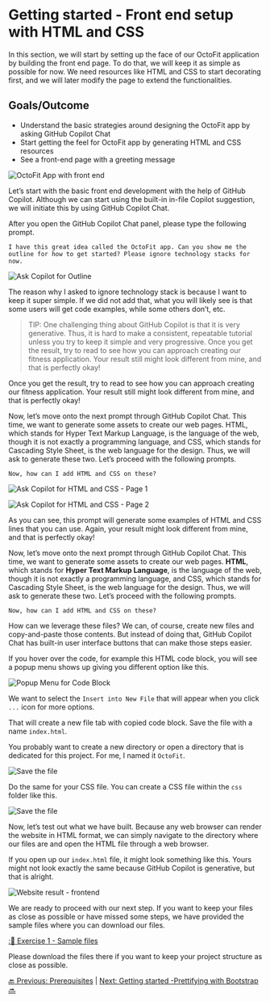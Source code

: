 # Getting started - Front end setup with HTML and CSS

In this section, we will start by setting up the face of our OctoFit application by building the front end page. To do that, we will keep it as simple as possible for now. We need resources like HTML and CSS to start decorating first, and we will later modify the page to extend the functionalities.

## Goals/Outcome

- Understand the basic strategies around designing the OctoFit app by asking GitHub Copilot Chat
- Start getting the feel for OctoFit app by generating HTML and CSS resources
- See a front-end page with a greeting message

![OctoFit App with front end](../../images/3_GettingStarted/0_FinalResult.jpg)

Let’s start with the basic front end development with the help of GitHub Copilot. Although we can start using the built-in in-file Copilot suggestion, we will initiate this by using GitHub Copilot Chat.

After you open the GitHub Copilot Chat panel, please type the following prompt.

`I have this great idea called the OctoFit app. Can you show me the outline for how to get started? Please ignore technology stacks for now.`

![Ask Copilot for Outline](../../images/3_GettingStarted/1_AskCopilot4Outline.jpg)

The reason why I asked to ignore technology stack is because I want to keep it super simple. If we did not add that, what you will likely see is that some users will get code examples, while some others don’t, etc.

> TIP: One challenging thing about GitHub Copilot is that it is very generative. Thus, it is hard to make a consistent, repeatable tutorial unless you try to keep it simple and very progressive.
Once you get the result, try to read to see how you can approach creating our fitness application. Your result still might look different from mine, and that is perfectly okay!

Once you get the result, try to read to see how you can approach creating our fitness application. Your result still might look different from mine, and that is perfectly okay!

Now, let’s move onto the next prompt through GitHub Copilot Chat. This time, we want to generate some assets to create our web pages. HTML, which stands for Hyper Text Markup Language, is the language of the web, though it is not exactly a programming language, and CSS, which stands for Cascading Style Sheet, is the web language for the design. Thus, we will ask to generate these two. Let’s proceed with the following prompts. 

`Now, how can I add HTML and CSS on these?`

![Ask Copilot for HTML and CSS - Page 1](../../images/3_GettingStarted/2_1_AskGenerateHTMLCSS.jpg)

![Ask Copilot for HTML and CSS - Page 2](../../images/3_GettingStarted/2_2_AskGenerateHTMLCSS.jpg)

As you can see, this prompt will generate some examples of HTML and CSS lines that you can use. Again, your result might look different from mine, and that is perfectly okay!

Now, let’s move onto the next prompt through GitHub Copilot Chat. This time, we want to generate some assets to create our web pages. **HTML**, which stands for **Hyper Text Markup Language**, is the language of the web, though it is not exactly a programming language, and CSS, which stands for Cascading Style Sheet, is the web language for the design. Thus, we will ask to generate these two. Let’s proceed with the following prompts. 

`Now, how can I add HTML and CSS on these?`

How can we leverage these files? We can, of course, create new files and copy-and-paste those contents. But instead of doing that, GitHub Copilot Chat has built-in user interface buttons that can make those steps easier.

If you hover over the code, for example this HTML code block, you will see a popup menu shows up giving you different option like this.

![Popup Menu for Code Block](../../images/3_GettingStarted/3_OptionsCopilotChat.jpg)

We want to select the `Insert into New File` that will appear when you click `...` icon for more options.

That will create a new file tab with copied code block. Save the file with a name `index.html`.

You probably want to create a new directory or open a directory that is dedicated for this project. For me, I named it `OctoFit`.

![Save the file](../../images/3_GettingStarted/4_SaveFile.jpg)

Do the same for your CSS file. You can create a CSS file within the `css` folder like this.

![Save the file](../../images/3_GettingStarted/5_HTMLStructure.jpg)

Now, let’s test out what we have built. Because any web browser can render the website in HTML format, we can simply navigate to the directory where our files are and open the HTML file through a web browser.

If you open up our `index.html` file, it might look something like this. Yours might not look exactly the same because GitHub Copilot is generative, but that is alright.

![Website result - frontend](../../images/3_GettingStarted/6_OutputLocal.jpg)

We are ready to proceed with our next step. If you want to keep your files as close as possible or have missed some steps, we have provided the sample files where you can download our files.

[::open_file_folder: Exercise 1 - Sample files](../../exercises/exercise1/sample-files/)

Please download the files there if you want to keep your project structure as close as possible.

[:back: Previous: Prerequisites](../2_Prerequisites/) | [Next: Getting started -Prettifying with Bootstrap :soon:](../4_PrettifyingWithBootstrap/)






